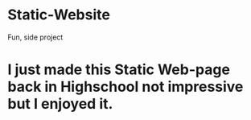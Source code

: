 # Static-Website
Fun, side project
# I just made this Static Web-page back in Highschool not impressive but I enjoyed it.
